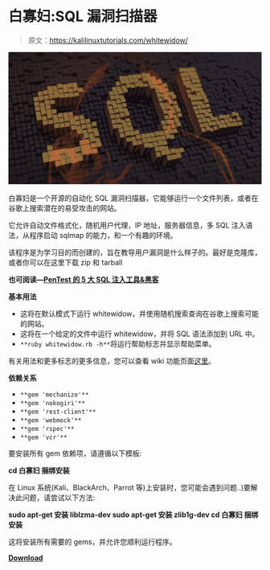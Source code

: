 # 白寡妇:SQL 漏洞扫描器

> 原文：<https://kalilinuxtutorials.com/whitewidow/>

[![Whitewidow : SQL Vulnerability Scanner](img/51be57e277ca110de0663c6a99a7c977.png "Whitewidow : SQL Vulnerability Scanner")](https://1.bp.blogspot.com/-WmLjE_xaSh0/XQFLQg3vkGI/AAAAAAAAAxk/TSQOK932fcgzhmdFnTOtgZ7nQqrt869ZgCLcBGAs/s1600/Whitewidow.png)

白寡妇是一个开源的自动化 SQL 漏洞扫描器，它能够运行一个文件列表，或者在谷歌上搜索潜在的易受攻击的网站。

它允许自动文件格式化，随机用户代理，IP 地址，服务器信息，多 SQL 注入语法，从程序启动 sqlmap 的能力，和一个有趣的环境。

该程序是为学习目的而创建的，旨在教导用户漏洞是什么样子的。最好是克隆库，或者你可以在这里下载 zip 和 tarball

**也可阅读—[PenTest 的 5 大 SQL 注入工具&黑客](https://kalilinuxtutorials.com/top-5-sql-injection-tools-for-pentest-hacking/)**

**基本用法**

*   这将在默认模式下运行 whitewidow，并使用随机搜索查询在谷歌上搜索可能的网站。
*   这将在一个给定的文件中运行 whitewidow，并将 SQL 语法添加到 URL 中。
*   `**ruby whitewidow.rb -h**`将运行帮助标志并显示帮助菜单。

有关用法和更多标志的更多信息，您可以查看 wiki 功能页面[这里](https://github.com/Ekultek/whitewidow/wiki/Functionality)。

**依赖关系**

*   `**gem 'mechanize'**`
*   `**gem 'nokogiri'**`
*   `**gem 'rest-client'**`
*   `**gem 'webmock'**`
*   `**gem 'rspec'**`
*   `**gem 'vcr'**`

要安装所有 gem 依赖项，请遵循以下模板:

**cd 白寡妇
捆绑安装**

在 Linux 系统(Kali、BlackArch、Parrot 等)上安装时，您可能会遇到问题..)要解决此问题，请尝试以下方法:

**sudo apt-get 安装 liblzma-dev
sudo apt-get 安装 zlib1g-dev
cd 白寡妇
捆绑安装**

这将安装所有需要的 gems，并允许您顺利运行程序。

[**Download**](https://github.com/WhitewidowScanner/whitewidow)